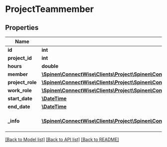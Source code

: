 # ProjectTeammember

## Properties
Name | Type | Description | Notes
------------ | ------------- | ------------- | -------------
**id** | **int** |  | [optional] 
**project_id** | **int** |  | [optional] 
**hours** | **double** |  | [optional] 
**member** | [**\Spinen\ConnectWise\Clients\Project\Spinen\ConnectWise\Clients\Project\Model\MemberReference**](MemberReference.md) |  | 
**project_role** | [**\Spinen\ConnectWise\Clients\Project\Spinen\ConnectWise\Clients\Project\Model\ProjectRoleReference**](ProjectRoleReference.md) |  | 
**work_role** | [**\Spinen\ConnectWise\Clients\Project\Spinen\ConnectWise\Clients\Project\Model\WorkRoleReference**](WorkRoleReference.md) |  | [optional] 
**start_date** | [**\DateTime**](\DateTime.md) |  | [optional] 
**end_date** | [**\DateTime**](\DateTime.md) |  | [optional] 
**_info** | [**\Spinen\ConnectWise\Clients\Project\Spinen\ConnectWise\Clients\Project\Model\Metadata**](Metadata.md) | Metadata of the entity | [optional] 

[[Back to Model list]](../README.md#documentation-for-models) [[Back to API list]](../README.md#documentation-for-api-endpoints) [[Back to README]](../README.md)


